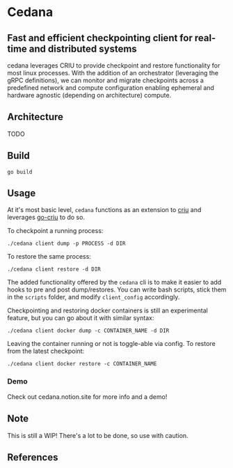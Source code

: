 # Cedana

## Fast and efficient checkpointing client for real-time and distributed systems

cedana leverages CRIU to provide checkpoint and restore functionality for most linux processes. With the addition of an orchestrator (leveraging the gRPC definitions), we can monitor and migrate checkpoints across a predefined network and compute configuration enabling ephemeral and hardware agnostic (depending on architecture) compute.

## Architecture 
TODO

## Build

```go build```

## Usage

At it's most basic level, `cedana` functions as an extension to [criu](https://criu.org/Main_Page) and leverages [go-criu](https://github.com/checkpoint-restore/go-criu) to do so.

To checkpoint a running process:

```./cedana client dump -p PROCESS -d DIR```

To restore the same process:

```./cedana client restore -d DIR```

The added functionality offered by the `cedana` cli is to make it easier to add hooks to pre and post dump/restores. You can write bash scripts, stick them in the `scripts` folder, and modify `client_config` accordingly. 

Checkpointing and restoring docker containers is still an experimental feature, but you can go about it with similar syntax: 

```./cedana client docker dump -c CONTAINER_NAME -d DIR``` 

Leaving the container running or not is toggle-able via config. To restore from the latest checkpoint: 

```./cedana client docker restore -c CONTAINER_NAME```

### Demo
Check out cedana.notion.site for more info and a demo!



## Note
This is still a WIP! There's a lot to be done, so use with caution.

## References
